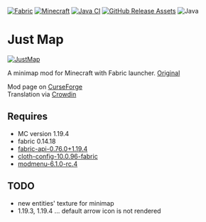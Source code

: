[![Fabric](https://img.shields.io/badge/Mod_Loader-Fabric-blue)](https://fabricmc.net/)
[![Minecraft](https://img.shields.io/badge/Minecraft-1.19.4-green)](https://www.minecraft.net/)
[![Java CI](https://github.com/umjammer/JustMap/actions/workflows/build.yml/badge.svg)](https://github.com/umjammer/JustMap/actions/workflows/build.yml)
[![GitHub Release Assets](https://github.com/umjammer/JustMap/actions/workflows/publish.yml/badge.svg)](https://github.com/umjammer/JustMap/actions/workflows/publish.yml)
![Java](https://img.shields.io/badge/Java-17-b07219)

# Just Map

[![JustMap](src/main/resources/assets/justmap/icon.png)](https://github.com/Bulldog83/JustMap)

A minimap mod for Minecraft with Fabric launcher. [Original](https://github.com/Bulldog83/JustMap)

Mod page on [CurseForge](https://www.curseforge.com/minecraft/mc-mods/just-map) \
Translation via [Crowdin](https://crowdin.com/project/justmap)

## Requires

 * MC version 1.19.4
 * fabric 0.14.18
 * [fabric-api-0.76.0+1.19.4](https://www.curseforge.com/minecraft/mc-mods/fabric-api)
 * [cloth-config-10.0.96-fabric](https://www.curseforge.com/minecraft/mc-mods/cloth-config)
 * [modmenu-6.1.0-rc.4](https://www.curseforge.com/minecraft/mc-mods/modmenu)

## TODO

 * new entities' texture for minimap
 * 1.19.3, 1.19.4 ... default arrow icon is not rendered